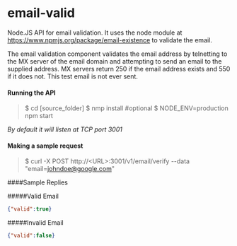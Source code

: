 email-valid
===========

Node.JS API for email validation. It uses the node module at https://www.npmjs.org/package/email-existence to validate the email.

The email validation component validates the email address by telnetting to the MX server of the email domain and attempting to send an email to the supplied address. MX servers return 250 if the email address exists and 550 if it does not. This test email is not ever sent.

#### Running the API
> $ cd [source_folder]
> $ nmp install #optional
> $ NODE_ENV=production npm start

_By default it will listen at TCP port 3001_

#### Making a sample request
> $ curl -X POST  http://\<URL\>:3001/v1/email/verify --data "email=johndoe@google.com"

####Sample Replies

#####Valid Email
```json
{"valid":true}
```

#####Invalid Email
```json
{"valid":false}
```
